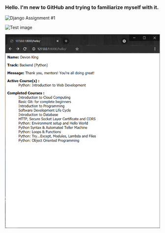 ### Hello. I'm new to GitHub and trying to familiarize myself with it.

![Django Assignment #1](./ReSkillAm/05%20Django/Django_assignment.png?raw=true "Django Assignment #1")

![Test image](./ReSkillAm/test.png?raw=true "Test")

![Test #1](https://raw.githubusercontent.com/dmking06/ReskillAm/main/test.png "Test1")

<!--
**dmking06/dmking06** is a ✨ _special_ ✨ repository because its `README.md` (this file) appears on your GitHub profile.

Here are some ideas to get you started:

- 🔭 I’m currently working on ...
- 🌱 I’m currently learning ...
- 👯 I’m looking to collaborate on ...
- 🤔 I’m looking for help with ...
- 💬 Ask me about ...
- 📫 How to reach me: ...
- 😄 Pronouns: ...
- ⚡ Fun fact: ...
-->
